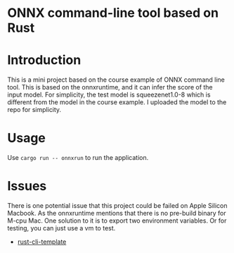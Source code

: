 # ONNX command-line tool based on Rust
# Introduction
This is a mini project based on the course example of ONNX command line tool. This is based on the onnxruntime, and it can infer the score of the input model. For simplicity, the test model is squeezenet1.0-8 which is different from the model in the course example. I uploaded the model to the repo for simplicity.

# Usage
Use ```cargo run -- onnxrun``` to run the application.
# Issues
There is one potential issue that this project could be failed on Apple Silicon Macbook. As the onnxruntime mentions that there is no pre-build binary for M-cpu Mac. One solution to it is to export two environment variables. Or for testing, you can just use a vm to test.
* [rust-cli-template](https://github.com/kbknapp/rust-cli-template)
